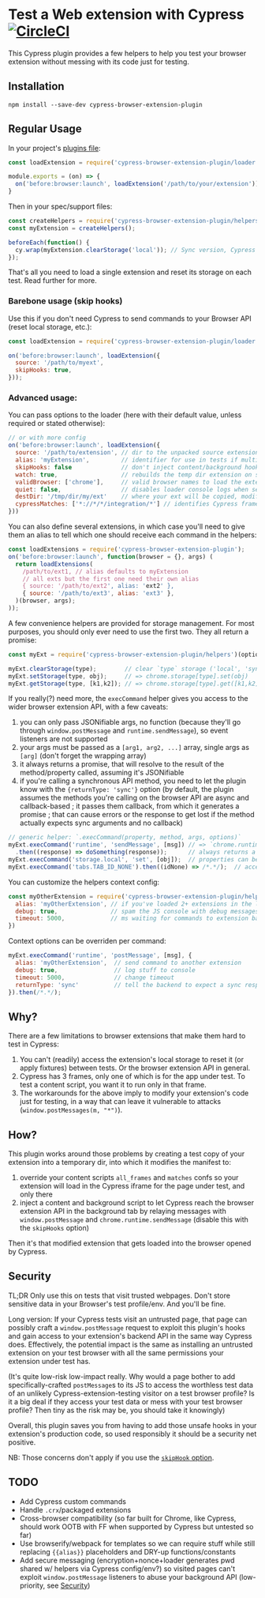 # Test a Web extension with Cypress [![CircleCI](https://circleci.com/gh/ejoubaud/cypress-browser-extension-plugin.svg?style=svg)](https://circleci.com/gh/ejoubaud/cypress-browser-extension-plugin)

This Cypress plugin provides a few helpers to help you test your browser extension without messing with its code just for testing.

## Installation

```
npm install --save-dev cypress-browser-extension-plugin
```

## Regular Usage

In your project's [plugins file](https://on.cypress.io/guides/guides/plugins.html):

```javascript
const loadExtension = require('cypress-browser-extension-plugin/loader');

module.exports = (on) => {
  on('before:browser:launch', loadExtension('/path/to/your/extension'));
}
```

Then in your spec/support files:

```javascript
const createHelpers = require('cypress-browser-extension-plugin/helpers');
const myExtension = createHelpers();

beforeEach(function() {
  cy.wrap(myExtension.clearStorage('local')); // Sync version, Cypress waits on your command
});
```

That's all you need to load a single extension and reset its storage on each test. Read further for more.

### Barebone usage (skip hooks)

Use this if you don't need Cypress to send commands to your Browser API (reset local storage, etc.):

```javascript
const loadExtension = require('cypress-browser-extension-plugin/loader');

on('before:browser:launch', loadExtension({
  source: '/path/to/myext',
  skipHooks: true,
}));
```

### Advanced usage:

You can pass options to the loader (here with their default value, unless required or stated otherwise):

```javascript
// or with more config
on('before:browser:launch', loadExtension({
  source: '/path/to/extension', // dir to the unpacked source extension, required
  alias: 'myExtension',         // identifier for use in tests if multiple extensions
  skipHooks: false              // don't inject content/background hook scripts, more secure and less intrusive but you can't use helpers/commands, set it to true if you don't need them
  watch: true,                  // rebuilds the temp dir extension on source files changes, useful on exts implementing live reload
  validBrowser: ['chrome'],     // valid browser names to load the extension to, null for all
  quiet: false,                 // disables loader console logs when set to true
  destDir: '/tmp/dir/my/ext'    // where your ext will be copied, modified and loaded into Chrome, defaults to ${os.tmpdir()}/${alias}
  cypressMatches: ['*://*/*/integration/*'] // identifies Cypress frames by URL to prevent your extension loading in those, set it if your test dir is not cypress/integration/, must be an array
}))
```

You can also define several extensions, in which case you'll need to give them an alias to tell which one should receive each command in the helpers:

```javascript
const loadExtensions = require('cypress-browser-extension-plugin');
on('before:browser:launch', function(browser = {}, args) (
  return loadExtensions(
    /path/to/ext1, // alias defaults to myExtension
    // all exts but the first one need their own alias
    { source: '/path/to/ext2', alias: 'ext2' }, 
    { source: '/path/to/ext3', alias: 'ext3' },
  )(browser, args);
));
```

A few convenience helpers are provided for storage management. For most purposes, you should only ever need to use the first two. They all return a promise:

```javascript
const myExt = require('cypress-browser-extension-plugin/helpers')(options); // options is optional

myExt.clearStorage(type);        // clear `type` storage ('local', 'sync' or 'managed')
myExt.setStorage(type, obj);     // => chrome.storage[type].set(obj)
myExt.getStorage(type, [k1,k2]); // => chrome.storage[type].get([k1,k2])
```

If you really(?) need more, the `execCommand` helper gives you access to the wider browser extension API, with a few caveats:

1. you can only pass JSONifiable args, no function (because they'll go through `window.postMessage` and `runtime.sendMessage`), so event listeners are not supported
2. your args must be passed as a `[arg1, arg2, ...]` array, single args as `[arg]` (don't forget the wrapping array)
3. it always returns a promise, that will resolve to the result of the method/property called, assuming it's JSONifiable
4. if you're calling a synchronous API method, you need to let the plugin know with the `{returnType: 'sync'}` option (by default, the plugin assumes the methods you're calling on the browser API are async and callback-based ; it passes them  callback, from which it generates a promise ; that can cause errors or the response to get lost if the method actually expects sync arguments and no callback)

```javascript
// generic helper: `.execCommand(property, method, args, options)`
myExt.execCommand('runtime', 'sendMessage', [msg]) // => `chrome.runtime.sendMessage(message)`
  .then((response) => doSomething(response));      // always returns a promise (JSONifiable response only), whether sync or async
myExt.execCommand('storage.local', 'set', [obj]);  // properties can be chained with a dotted name
myExt.execCommand('tabs.TAB_ID_NONE').then((idNone) => /*.*/);  // accessing a property, we don't pass a method or args arg => `chrome.tabs.TAB_ID_NONE`
```

You can customize the helpers context config:

```javascript
const myOtherExtension = require('cypress-browser-extension-plugin/helpers')({
  alias: 'myOtherExtension', // if you've loaded 2+ extensions in the loader w/ aliases, default 'myExtension'
  debug: true,               // spam the JS console with debug messages to debug issues, default false
  timeout: 5000,             // ms waiting for commands to extension backend to reply, default 2000
})
```

Context options can be overriden per command:

```javascript
myExt.execCommand('runtime', 'postMessage', [msg], {
  alias: 'myOtherExtension',  // send command to another extension
  debug: true,                // log stuff to console
  timeout: 5000,              // change timeout
  returnType: 'sync'          // tell the backend to expect a sync response from the method, rather than pass it a callback (default 'callback')
}).then(/*.*/);
```

## Why?

There are a few limitations to browser extensions that make them hard to test in Cypress:

1. You can't (readily) access the extension's local storage to reset it (or apply fixtures) between tests. Or the browser extension API in general.
2. Cypress has 3 frames, only one of which is for the app under test. To test a content script, you want it to run only in that frame.
3. The workarounds for the above imply to modify your extension's code just for testing, in a way that can leave it vulnerable to attacks (`window.postMessages(m, "*")`).

## How?

This plugin works around those problems by creating a test copy of your extension into a temporary dir, into which it modifies the manifest to:

1. override your content scripts `all_frames` and `matches` confs so your extension will load in the Cypress iframe for the page under test, and only there
2. inject a content and background script to let Cypress reach the browser extension API in the background tab by relaying messages with `window.postMessage` and `chrome.runtime.sendMessage` (disable this with the `skipHooks` option)

Then it's that modified extension that gets loaded into the browser opened by Cypress.

## Security

TL;DR Only use this on tests that visit trusted webpages. Don't store sensitive data in your Browser's test profile/env. And you'll be fine.

Long version: If your Cypress tests visit an untrusted page, that page can possibly craft a `window.postMessage` request to exploit this plugin's hooks and gain access to your extension's backend API in the same way Cypress does. Effectively, the potential impact is the same as installing an untrusted extension on your test browser with all the same permissions your extension under test has.

(It's quite low-risk low-impact really. Why would a page bother to add specifically-crafted `postMessage`s to its JS to access the worthless test data of an unlikely Cypress-extension-testing visitor on a test browser profile? Is it a big deal if they access your test data or mess with your test browser profile? Then tiny as the risk may be, you should take it knowingly)

Overall, this plugin saves you from having to add those unsafe hooks in your extension's production code, so used responsibly it should be a security net positive.

NB: Those concerns don't apply if you use the [`skipHook` option](#barebone-usage-skip-hooks).

## TODO

- Add Cypress custom commands
- Handle `.crx`/packaged extensions
- Cross-browser compatibility (so far built for Chrome, like Cypress, should work OOTB with FF when supported by Cypress but untested so far)
- Use browserify/webpack for templates so we can require stuff while still replacing `{{alias}}` placeholders and DRY-up functions/constants
- Add secure messaging (encryption+nonce+loader generates pwd shared w/ helpers via Cypress config/env?) so visited pages can't exploit `window.postMessage` listeners to abuse your background API (low-priority, see [Security](#security))
